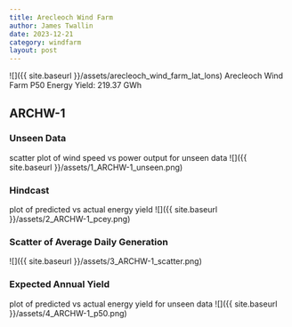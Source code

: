 ```yaml
---
title: Arecleoch Wind Farm
author: James Twallin
date: 2023-12-21
category: windfarm
layout: post
---
```

![]({{ site.baseurl }}/assets/arecleoch_wind_farm_lat_lons)
Arecleoch Wind Farm P50 Energy Yield: 219.37 GWh

ARCHW-1
-------------
### Unseen Data 
scatter plot of wind speed vs power output for unseen data
![]({{ site.baseurl }}/assets/1_ARCHW-1_unseen.png)
### Hindcast 
plot of predicted vs actual energy yield
![]({{ site.baseurl }}/assets/2_ARCHW-1_pcey.png)
### Scatter of Average Daily Generation 

![]({{ site.baseurl }}/assets/3_ARCHW-1_scatter.png)
### Expected Annual Yield 
plot of predicted vs actual energy yield for unseen data
![]({{ site.baseurl }}/assets/4_ARCHW-1_p50.png)


